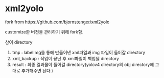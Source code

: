 # xml2yolo
fork from https://github.com/bjornstenger/xml2yolo

customize한 버전을 관리하기 위해 fork함.

참여 directory
1. tmp : labelImg를 통해 만들어낸 xml파일과 img 파일이 들어갈 directory
2. xml_backup : 작업이 끝난 후 xml파일이 백업될 directory
3. result : 최종 결과물이 들어갈 directory(yolov4 directory의 obj directory에 그대로 추가해주면 된다.)